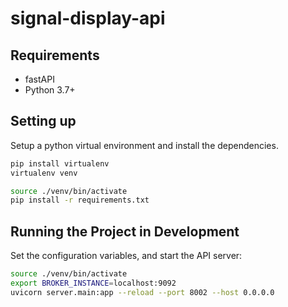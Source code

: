 # signal-display-api 

## Requirements

* fastAPI
* Python 3.7+

## Setting up
Setup a python virtual environment and install the dependencies.

```bash
pip install virtualenv
virtualenv venv

source ./venv/bin/activate
pip install -r requirements.txt
```

## Running the Project in Development

Set the configuration variables, and start the API server:

```bash
source ./venv/bin/activate
export BROKER_INSTANCE=localhost:9092
uvicorn server.main:app --reload --port 8002 --host 0.0.0.0

```